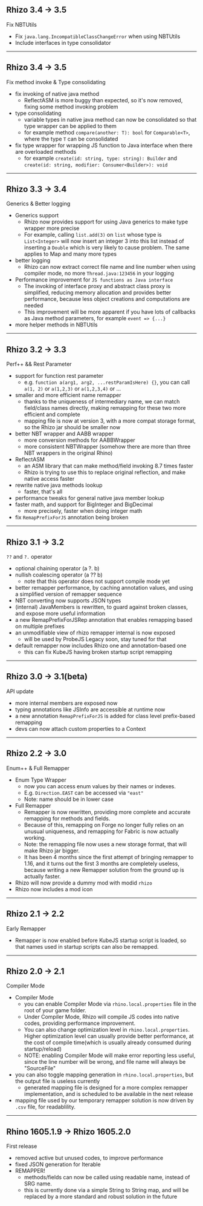## Rhizo 3.4 -> 3.5

Fix NBTUtils

- Fix `java.lang.IncompatibleClassChangeError` when using NBTUtils
- Include interfaces in type consolidator

---

## Rhizo 3.4 -> 3.5

Fix method invoke & Type consolidating

- fix invoking of native java method
    - ReflectASM is more buggy than expected, so it's now removed, fixing some method invoking problem
- type consolidating
    - variable types in native java method can now be consolidated so that type wrapper can be applied to them
    - for example method `compare(another: T): bool` for `Comparable<T>`, where the type `T` can be consolidated
- fix type wrapper for wrapping JS function to Java interface when there are overloaded methods
    - for example `create(id: string, type: string): Builder` and `create(id: string, modifier: Consumer<Builder>): void`

---

## Rhizo 3.3 -> 3.4

Generics & Better logging

- Generics support
    - Rhizo now provides support for using Java generics to make type wrapper more precise
    - For example, calling `list.add(3)` on `list` whose type is `List<Integer>` will now insert an integer 3 into this list
instead of inserting a `Double` which is very likely to cause problem. The same applies to Map and many more types
- better logging
    - Rhizo can now extract correct file name and line number when using compiler mode, no more `Thread.java:123456` in your logging
- Performance improvement for `JS functions as Java interface`
    - The invoking of interface proxy and abstract class proxy is simplified, reducing memory allocation and provides better
performance, because less object creations and computations are needed
    - This improvement will be more apparent if you have lots of callbacks as Java method parameters, for example `event => {...}`
- more helper methods in NBTUtils

---

## Rhizo 3.2 -> 3.3

Perf++ && Rest Parameter

- support for function rest parameter
    - e.g. `function a(arg1, arg2, ...restParamIsHere) {}`, you can call `a(1, 2)` or `a(1,2,3)` or `a(1,2,3,4)` or ...
- smaller and more efficient name remapper
    - thanks to the uniqueness of intermediary name, we can match field/class names directly, making 
remapping for these two more efficient and complete
    - mapping file is now at version 3, with a more compat storage format, so the Rhizo jar should be smaller now
- better NBT wrapper and AABB wrapper
    - more conversion methods for AABBWrapper
    - more consistent NBTWrapper (somehow there are more than three NBT wrappers in the original Rhino)
- ReflectASM
    - an ASM library that can make method/field invoking 8.7 times faster
    - Rhizo is trying to use this to replace original reflection, and make native access faster
- rewrite native java methods lookup
    - faster, that's all
- performance tweaks for general native java member lookup
- faster math, and support for BigInteger and BigDecimal
    - more precisely, faster when doing integer math
- fix `RemapPrefixForJS` annotation being broken

---

## Rhizo 3.1 -> 3.2

`??` and `?.` operator

- optional chaining operator (a ?. b)
- nullish coalescing operator (a ?? b)
    - note that this operator does not support compile mode yet
- better remapper performance, by caching annotation values, and using a simplified version of remapper sequence
- NBT converting now supports JSON types
- (internal) JavaMembers is rewritten, to guard against broken classes, and expose more useful information
- a new RemapPrefixForJSRep annotation that enables remapping based on multiple prefixes
- an unmodifiable view of rhizo remapper internal is now exposed
    - will be used by ProbeJS Legacy soon, stay tuned for that
- default remapper now includes Rhizo one and annotation-based one
    - this can fix KubeJS having broken startup script remapping

---

## Rhizo 3.0 -> 3.1(beta)

API update

- more internal members are exposed now
- typing annotations like JSInfo are accessible at runtime now
- a new annotation `RemapPrefixForJS` is added for class level prefix-based remapping
- devs can now attach custom properties to a Context

---

## Rhizo 2.2 -> 3.0

Enum++ & Full Remapper

-   Enum Type Wrapper
    -   now you can access enum values by their names or indexes.
    -   E.g. `Direction.EAST` can be accessed via `"east"`
    -   Note: name should be in lower case
-   Full Remapper
    -   Remapper is now rewritten, providing more complete and accurate remapping for methods and fields.
    -   Because of this, remapping on Forge no longer fully relies on an unusual uniqueness, and remapping for Fabric is now actually working.
    -   Note: the remapping file now uses a new storage format, that will make Rhizo jar bigger.
    -   It has been 4 months since the first attempt of bringing remapper to 1.16, and it turns out the first 3 months are completely useless, because writing a new Remapper solution from the ground up is actually faster.
-   Rhizo will now provide a dummy mod with modid `rhizo`
-   Rhizo now includes a mod icon

---

## Rhizo 2.1 -> 2.2

Early Remapper

-   Remapper is now enabled before KubeJS startup script is loaded, so that names used in startup scripts can also be remapped.

---

## Rhizo 2.0 -> 2.1

Compiler Mode

-   Compiler Mode
    -   you can enable Compiler Mode via `rhino.local.properties` file in the root of your game folder.
    -   Under Compiler Mode, Rhizo will compile JS codes into native codes, providing performance improvement.
    -   You can also change optimization level in `rhino.local.properties`. Higher optimization level can usually provide better performance, at the cost of compile time(which is usually already consumed during startup/reload)
    -   NOTE: enabling Compiler Mode will make error reporting less useful, since the line number will be wrong, and file name will always be "SourceFile"
-   you can also toggle mapping generation in `rhino.local.properties`, but the output file is useless currently
    -   generated mapping file is designed for a more complex remapper implementation, and is scheduled to be available in the next release
-   mapping file used by our temporary remapper solution is now driven by `.csv` file, for readablility.

---

## Rhino 1605.1.9 -> Rhizo 1605.2.0

First release

-   removed active but unused codes, to improve performance
-   fixed JSON generation for Iterable
-   REMAPPER!
    -   methods/fields can now be called using readable name, instead of SRG name.
    -   this is currently done via a simple String to String map, and will be replaced by a more standard and robust solution in the future
